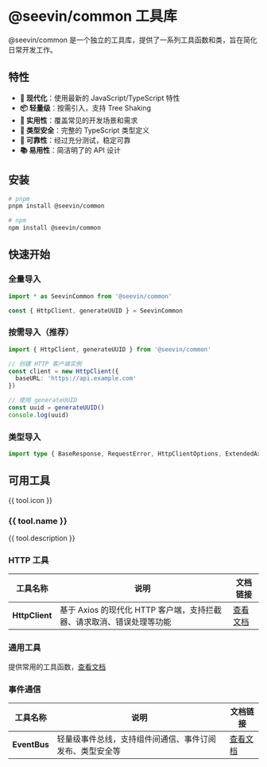 # @seevin/common 工具库

@seevin/common 是一个独立的工具库，提供了一系列工具函数和类，旨在简化日常开发工作。

<script setup>
import { ref } from 'vue'

const installedPackage = ref(false)
const currentTool = ref('HttpClient')

const installPackage = () => {
  installedPackage.value = true
  setTimeout(() => {
    installedPackage.value = false
  }, 2000)
}

const tools = [
  {
    name: 'HttpClient',
    description: 'HTTP 客户端工具'
  },
  {
    name: 'commonUtils',
    description: '通用工具函数'
  },
  {
    name: 'eventBus',
    description: '事件总线'
  }
]
</script>

## 特性

- **🚀 现代化**：使用最新的 JavaScript/TypeScript 特性
- **📦 轻量级**：按需引入，支持 Tree Shaking
- **🔧 实用性**：覆盖常见的开发场景和需求
- **💪 类型安全**：完整的 TypeScript 类型定义
- **🧪 可靠性**：经过充分测试，稳定可靠
- **📚 易用性**：简洁明了的 API 设计

## 安装

```bash
# pnpm
pnpm install @seevin/common

# npm
npm install @seevin/common

```

## 快速开始

### 全量导入

```ts
import * as SeevinCommon from '@seevin/common'

const { HttpClient, generateUUID } = SeevinCommon
```

### 按需导入（推荐）

```ts
import { HttpClient, generateUUID } from '@seevin/common'

// 创建 HTTP 客户端实例
const client = new HttpClient({
  baseURL: 'https://api.example.com'
})

// 使用 generateUUID
const uuid = generateUUID()
console.log(uuid)
```

### 类型导入

```ts
import type { BaseResponse, RequestError, HttpClientOptions, ExtendedAxiosRequestConfig } from '@seevin/common'
```

## 可用工具

<div class="grid grid-cols-1 md:grid-cols-2 lg:grid-cols-3 gap-4 my-6">
  <div v-for="tool in tools" :key="tool.name" class="border rounded-lg p-4 hover:shadow-md transition-shadow">
    <div class="flex items-center mb-2">
      <span class="text-2xl mr-2">{{ tool.icon }}</span>
      <h3 class="text-lg font-semibold !m-0 truncate">{{ tool.name }}</h3>
    </div>
    <p class="text-sm text-[color:var(--vp-c-text-2)] m-0">{{ tool.description }}</p>
  </div>
</div>

### HTTP 工具

| 工具名称       | 说明                                                                  | 文档链接                       |
| -------------- | --------------------------------------------------------------------- | ------------------------------ |
| **HttpClient** | 基于 Axios 的现代化 HTTP 客户端，支持拦截器、请求取消、错误处理等功能 | [查看文档](/utils/http-client) |

### 通用工具

提供常用的工具函数，[查看文档](/utils/common-utils)

### 事件通信

| 工具名称     | 说明                                                     | 文档链接                    |
| ------------ | -------------------------------------------------------- | --------------------------- |
| **EventBus** | 轻量级事件总线，支持组件间通信、事件订阅发布、类型安全等 | [查看文档](/utils/eventbus) |

